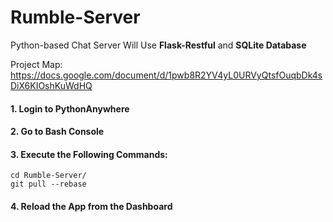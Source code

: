 Rumble-Server
=============

Python-based Chat Server
Will Use **Flask-Restful** and **SQLite Database**

Project Map:
https://docs.google.com/document/d/1pwb8R2YV4yL0URVyQtsfOuqbDk4sDiX6KIOshKuWdHQ

#### 1. Login to PythonAnywhere
#### 2. Go to Bash Console
#### 3. Execute the Following Commands:
    cd Rumble-Server/
    git pull --rebase
#### 4. Reload the App from the Dashboard
